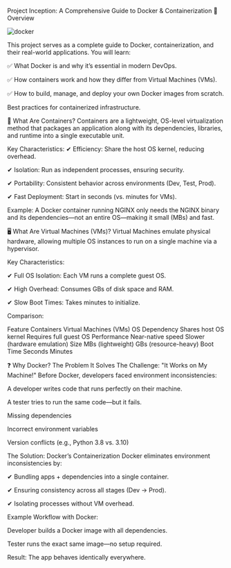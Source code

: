 Project Inception: A Comprehensive Guide to Docker & Containerization
📌 Overview

![docker](https://github.com/user-attachments/assets/13bf8db3-3d08-436f-a1ce-cd1708d5a31a)


This project serves as a complete guide to Docker, containerization, and their real-world applications. You will learn:

✅ What Docker is and why it’s essential in modern DevOps.

✅ How containers work and how they differ from Virtual Machines (VMs).

✅ How to build, manage, and deploy your own Docker images from scratch.

Best practices for containerized infrastructure.

🚀 What Are Containers?
Containers are a lightweight, OS-level virtualization method that packages an application along with its dependencies, libraries, and runtime into a single executable unit.

Key Characteristics:
✔ Efficiency: Share the host OS kernel, reducing overhead.

✔ Isolation: Run as independent processes, ensuring security.

✔ Portability: Consistent behavior across environments (Dev, Test, Prod).

✔ Fast Deployment: Start in seconds (vs. minutes for VMs).

Example:
A Docker container running NGINX only needs the NGINX binary and its dependencies—not an entire OS—making it small (MBs) and fast.

🖥️ What Are Virtual Machines (VMs)?
Virtual Machines emulate physical hardware, allowing multiple OS instances to run on a single machine via a hypervisor.

Key Characteristics:

✔ Full OS Isolation: Each VM runs a complete guest OS.

✔ High Overhead: Consumes GBs of disk space and RAM.

✔ Slow Boot Times: Takes minutes to initialize.

Comparison:

Feature	Containers	Virtual Machines (VMs)
OS Dependency	Shares host OS kernel	Requires full guest OS
Performance	Near-native speed	Slower (hardware emulation)
Size	MBs (lightweight)	GBs (resource-heavy)
Boot Time	Seconds	Minutes

❓ Why Docker? The Problem It Solves
The Challenge: "It Works on My Machine!"
Before Docker, developers faced environment inconsistencies:

A developer writes code that runs perfectly on their machine.

A tester tries to run the same code—but it fails.

Missing dependencies

Incorrect environment variables

Version conflicts (e.g., Python 3.8 vs. 3.10)

The Solution: Docker’s Containerization
Docker eliminates environment inconsistencies by:

✔ Bundling apps + dependencies into a single container.

✔ Ensuring consistency across all stages (Dev → Prod).

✔ Isolating processes without VM overhead.

Example Workflow with Docker:

Developer builds a Docker image with all dependencies.

Tester runs the exact same image—no setup required.

Result: The app behaves identically everywhere.
